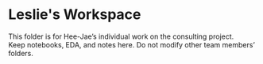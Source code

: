 # Leslie's Workspace

This folder is for Hee-Jae’s individual work on the consulting project.  
Keep notebooks, EDA, and notes here. Do not modify other team members’ folders.